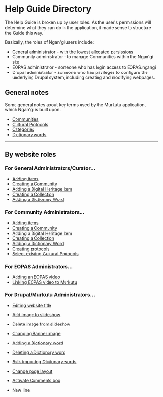 # Help Guide Directory
The Help Guide is broken up by user roles. As the user's permissions will determine what they can do in the application, it made sense to structure the Guide this way.

Basically, the roles of Ngan'gi users include:
* General administrator - with the lowest allocated persissions
* Community administrator - to manage Communities within the Ngan'gi site
* EOPAS administrator - someone who has login access to EOPAS.ngangi
* Drupal administrator - someone who has privileges to configure the underlying Drupal system, including creating and modifying webpages.

## General notes
Some general notes about key terms used by the Murkutu application, which Ngan'gi is built upon.
* [Communities](help_guide/general_notes.md#communities)
* [Cultural Protocols](help_guide/general_notes.md#cultural-protocols)
* [Categories](help_guide/general_notes.md#categories)
* [Dictionary words](help_guide/general_notes.md#dictionary-words)

---
## By website roles
### For General Administrators/Curator...
* [Adding items](help_guide/ga.md#adding-items)
* [Creating a Community](help_guide/ga.md#create-a-community)
* [Adding a Digital Heritage Item](help_guide/ga.md#add-a-digital-heritage-item)
* [Creating a Collection](help_guide/ga.md#create-a-collection)
* [Adding a Dictionary Word](help_guide/ga.md#add-a-dictionary-word)

### For Community Administrators...
* [Adding items](help_guide/ga.md#adding-items)
* [Creating a Community](help_guide/ga.md#create-a-community)
* [Adding a Digital Heritage Item](help_guide/ga.md#add-a-digital-heritage-item)
* [Creating a Collection](help_guide/ga.md#create-a-collection)
* [Adding a Dictionary Word](help_guide/ga.md#add-a-dictionary-word)
* [Creating protocols](help_guide/ca.md#creating-cultural-protocols)
* [Select existing Cultural Protocols](help_guide/ca.md#select-existing-cultural-protocols)

### For EOPAS Administrators...
* [Adding an EOPAS video](help_guide/ea.md#adding-eopas-video-with-elan-transcript)
* [Linking EOPAS video to Murkutu](help_guide/ea.md#linking-eopas-video-to-murkutu)

### For Drupal/Murkutu Administrators...
* [Editing website title](help_guide/ma.md#editing-website-title)
* [Add image to slideshow](help_guide/ma.md#add-image-to-slideshow)
* [Delete image from slideshow](help_guide/ma.md#delete-image-from-slideshow)
* [Changing Banner image](help_guide/ma.md#changing-banner-image)
* [Adding a Dictionary word](help_guide/ma.md#adding-a-dictionary-word)
* [Deleting a Dictionary word](help_guide/ma.md#deleting-a-dictionary-word)
* [Bulk importing Dictionary words](help_guide/ma.md#bulk-importing-dictionary-words)
* [Change page layout](help_guide/ma.md#change-page-layout)
* [Activate Comments box](help_guide/ma.md#activate-comments-box)


* New line
